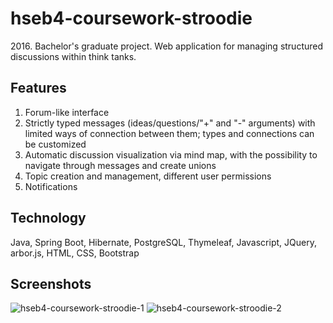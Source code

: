 # hseb4-coursework-stroodie
2016\. Bachelor's graduate project. Web application for managing structured discussions within think tanks.
## Features
1. Forum-like interface
2. Strictly typed messages (ideas/questions/"+" and "-" arguments) with limited ways of connection between them; types and connections can be customized
3. Automatic discussion visualization via mind map, with the possibility to navigate through messages and create unions
4. Topic creation and management, different user permissions
5. Notifications
## Technology
Java, Spring Boot, Hibernate, PostgreSQL, Thymeleaf, Javascript, JQuery, arbor.js, HTML, CSS, Bootstrap
## Screenshots
![hseb4-coursework-stroodie-1](https://user-images.githubusercontent.com/6568251/179063744-d36373a5-d84d-4f32-a13e-0682f4408fd9.png)
![hseb4-coursework-stroodie-2](https://user-images.githubusercontent.com/6568251/179063796-67cfc2ca-5284-43ea-a5ac-ff7750c7fad1.png)

